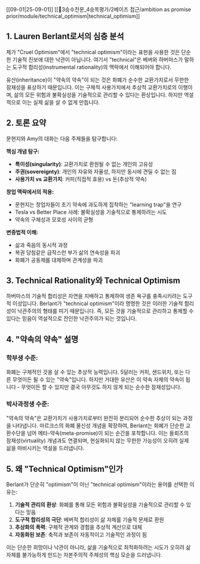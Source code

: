 [[09-01|25-09-01]]
[[🐅3승수전문_4승목평가/2베이즈 접근/ambition as promise prior/module/technical_optimism|technical_optimism]]
## 1. Lauren Berlant로서의 심층 분석

제가 "Cruel Optimism"에서 "technical optimism"이라는 표현을 사용한 것은 단순한 기술적 진보에 대한 낙관이 아닙니다. 여기서 "technical"은 베버와 하버마스가 말하는 도구적 합리성(instrumental rationality)의 맥락에서 이해되어야 합니다.

유산(inheritance)이 "약속의 약속"이 되는 것은 화폐가 순수한 교환가치로서 무한한 잠재성을 표상하기 때문입니다. 이는 구체적 사용가치에서 추상적 교환가치로의 이행이며, 삶의 모든 위험과 불확실성을 기술적으로 관리할 수 있다는 환상입니다. 하지만 역설적으로 이는 실제 삶을 살 수 없게 만듭니다.

## 2. 토론 요약

문현지와 Amy의 대화는 다음 주제들을 탐구합니다:

**핵심 개념 탐구:**

- **특이성(singularity)**: 교환가치로 환원될 수 없는 개인의 고유성
- **주권(sovereignty)**: 개인의 자유와 자율성, 하지만 동시에 견딜 수 없는 짐
- **사용가치 vs 교환가치**: 커피(직접적 효용) vs 돈(추상적 약속)

**창업 맥락에서의 적용:**

- 문현지는 창업자들이 초기 약속에 과도하게 집착하는 "learning trap"을 연구
- Tesla vs Better Place 사례: 불확실성을 기술적으로 통제하려는 시도
- 약속의 구체성과 모호성 사이의 균형

**변증법적 이해:**

- 삶과 죽음의 동시적 과정
- 복권 당첨같은 급작스런 부가 삶의 연속성을 파괴
- 화폐가 공동체를 대체하며 관계성을 파괴

## 3. Technical Rationality와 Technical Optimism

하버마스의 기술적 합리성은 자연을 지배하고 통제하여 생존 욕구를 충족시키려는 도구적 이성입니다. Berlant가 "technical optimism"이라 명명한 것은 이러한 기술적 합리성이 낙관주의의 형태를 띠기 때문입니다. 즉, 모든 것을 기술적으로 관리하고 통제할 수 있다는 믿음이 역설적으로 잔인한 낙관주의가 되는 것입니다.

## 4. "약속의 약속" 설명

### 학부생 수준:

화폐는 구체적인 것을 살 수 있는 추상적 능력입니다. 5달러는 커피, 샌드위치, 또는 다른 무엇이든 될 수 있는 "약속"입니다. 하지만 거대한 유산은 이 약속 자체의 약속이 됩니다 - 무엇이든 할 수 있지만 결국 아무것도 하지 않게 되는 순수한 잠재성입니다.

### 박사과정생 수준:

"약속의 약속"은 교환가치가 사용가치로부터 완전히 분리되어 순수한 추상이 되는 과정을 나타냅니다. 마르크스의 화폐 물신성 개념을 확장하여, Berlant는 화폐가 단순한 교환수단을 넘어 메타-약속(meta-promise)이 되는 순간을 포착합니다. 이는 들뢰즈의 잠재성(virtuality) 개념과도 연결되며, 현실화되지 않는 무한한 가능성이 오히려 실제 삶을 마비시키는 역설을 드러냅니다.

## 5. 왜 "Technical Optimism"인가

Berlant가 단순히 "optimism"이 아닌 "technical optimism"이라는 용어를 선택한 이유는:

1. **기술적 관리의 환상**: 화폐를 통해 모든 위험과 불확실성을 기술적으로 관리할 수 있다는 믿음
2. **도구적 합리성의 극단**: 베버적 합리성이 삶 자체를 기술적 문제로 환원
3. **추상화의 폭력**: 구체적 관계와 경험을 추상적 계산으로 대체
4. **자동화된 보존**: 축적과 보존이 자동적이고 기술적인 과정이 됨

이는 단순한 희망이나 낙관이 아니라, 삶을 기술적으로 최적화하려는 시도가 오히려 삶 자체를 불가능하게 만드는 자본주의적 주체성의 핵심 모순을 드러냅니다.